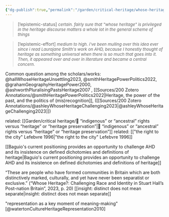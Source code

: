 ```yaml
---
{"dg-publish":true,"permalink":"/garden/critical-heritage/whose-heritage/","created":"2023-09-06T11:33:52.379+08:00","updated":"2024-08-01T23:21:57.602+08:00"}
---
```



>[!epistemic-status]
> <font size="2"> *certain. fairly sure that "whose heritage" is privileged in the heritage discourse matters a whole lot in the general scheme of things*</font>

>[!epistemic-effort]
> <font size = "2"> *medium to high. i've been mulling over this idea ever since i read Laurajane Smith's work on AHD, because I honestly thought of heritage as something universal when there is so much that goes into it. Then, it appeared over and over in literature and became a central concern.*</font>

Common question among the scholars/works: 
@hallWhoseHeritageUnsettling2023, @smithHeritagePowerPolitics2022, @grahamGeographyHeritagePower2000, @ashworthPluralisingPastsHeritage2007 , [[Sources/200 Zotero Annotations/@smithHeritagePowerPolitics2022\|Heritage, the power of the past, and the politics of (mis)recognition]], 
([[Sources/200 Zotero Annotations/@ashleyWhoseHeritageChallenging2023\|@ashleyWhoseHeritageChallenging2023]])

related: [[Garden/critical heritage/🌱 “indigenous” or “ancestral” rights versus “heritage” or “heritage preservation”\|🌱 “indigenous” or “ancestral” rights versus “heritage” or “heritage preservation”]]
related: [["the right to the city" Lefebvre 1996\|"the right to the city" Lefebvre 1996]]

[[Baguio's current positioning provides an opportunity to challenge AHD and its insistence on defined dichotomies and definitions of heritage\|Baguio's current positioning provides an opportunity to challenge AHD and its insistence on defined dichotomies and definitions of heritage]]

“These are people who have formed communities in Britain which are both distinctively marked, culturally, and yet have never been separatist or exclusive.” (“Whose Heritage?: Challenging Race and Identity in Stuart Hall’s Post-nation Britain”, 2023, p. 20) 
[[insight: distinct does not mean separate\|insight: distinct does not mean separate]]

"representation as a key moment of meaning-making" [@watertonCultureHeritageRepresentation2010]
